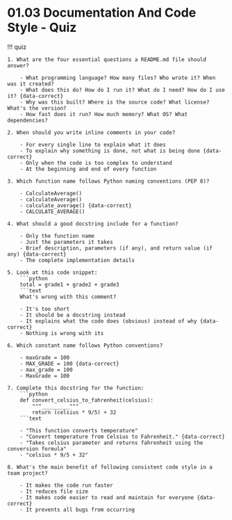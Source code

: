 # 01.03 Documentation And Code Style - Quiz

!!! quiz

    1. What are the four essential questions a README.md file should answer?

        - What programming language? How many files? Who wrote it? When was it created?
        - What does this do? How do I run it? What do I need? How do I use it? {data-correct}
        - Why was this built? Where is the source code? What license? What's the version?
        - How fast does it run? How much memory? What OS? What dependencies?

    2. When should you write inline comments in your code?

        - For every single line to explain what it does
        - To explain why something is done, not what is being done {data-correct}
        - Only when the code is too complex to understand
        - At the beginning and end of every function

    3. Which function name follows Python naming conventions (PEP 8)?

        - CalculateAverage()
        - calculateAverage()
        - calculate_average() {data-correct}
        - CALCULATE_AVERAGE()

    4. What should a good docstring include for a function?

        - Only the function name
        - Just the parameters it takes
        - Brief description, parameters (if any), and return value (if any) {data-correct}
        - The complete implementation details

    5. Look at this code snippet:
        ```python
        total = grade1 + grade2 + grade3
        ```text
        What's wrong with this comment?

        - It's too short
        - It should be a docstring instead
        - It explains what the code does (obvious) instead of why {data-correct}
        - Nothing is wrong with its

    6. Which constant name follows Python conventions?

        - maxGrade = 100
        - MAX_GRADE = 100 {data-correct}
        - max_grade = 100
        - MaxGrade = 100

    7. Complete this docstring for the function:
        ```python
        def convert_celsius_to_fahrenheit(celsius):
            """_________"""
            return (celsius * 9/5) + 32
        ```text

        - "This function converts temperature"
        - "Convert temperature from Celsius to Fahrenheit." {data-correct}
        - "Takes celsius parameter and returns fahrenheit using the conversion formula"
        - "celsius * 9/5 + 32"

    8. What's the main benefit of following consistent code style in a team project?

        - It makes the code run faster
        - It reduces file size
        - It makes code easier to read and maintain for everyone {data-correct}
        - It prevents all bugs from occurring
